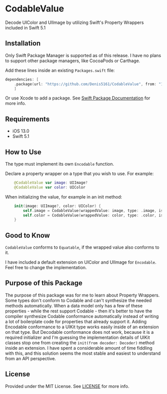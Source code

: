 # CodableValue

Decode UIColor and UIImage by utilizing Swift's Property Wrappers included in Swift 5.1

## Installation
Only Swift Package Manager is supported as of this release. I have no plans to support other package managers, like CocoaPods or Carthage.

Add these lines inside an existing `Packages.swift` file:
```swift
dependencies: [
    .package(url: "https://github.com/Denis5161/CodableValue", from: "1.0.0")
    ]
```
Or use Xcode to add a package. See [Swift Package Documentation](https://github.com/apple/swift-package-manager/tree/master/Documentation) for more info.
## Requirements
- iOS 13.0
- Swift 5.1
## How to Use
The type must implement its own `Encodable` function.

Declare a property wrapper on a type that you wish to use.
For example:
```swift
    @CodableValue var image: UIImage?
    @CodableValue var color: UIColor
```

When initializing the value, for example in an init method:
```swift
    init(image: UIImage?, color: UIColor) {
        self.image = CodableValue(wrappedValue: image, type: .image, isOptional: true)
        self.color = CodableValue(wrappedValue: color, type: .color, isOptional: false)
    }
```

## Good to Know
`CodableValue` conforms to `Equatable`, if the wrapped value also conforms to it.

I have included a default extension on UIColor and UIImage for `Encodable`. Feel free to change the implementation.

## Purpose of this Package
The purpose of this package was for me to learn about Property Wrappers. Some types don't conform to Codable and can't synthesize the needed methods automatically. When a data model only has a few of these properties - while the rest support Codable - then it's better to have the compiler synthesize Codable conformance automatically instead of writing a lot of boilerplate code for properties that already support it. 
Adding Encodable conformance to a UIKit type works easily inside of an extension on that type. But Decodable conformance does not work, because it is a required initializer and I'm guessing the implementation details of UIKit classes stop one from creating the `init(from decoder: Decoder)` method inside an extension.
I have spent a considerable amount of time fiddling with this, and this solution seems the most stable and easiest to understand from an API perspective.

## License
Provided under the MIT License. See [LICENSE](https://github.com/Denis5161/CodableValue/blob/main/LICENSE) for more info.
